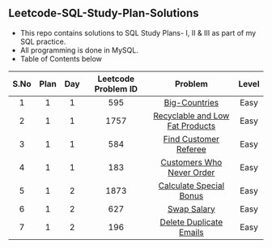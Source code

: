 ## Leetcode-SQL-Study-Plan-Solutions

- This repo contains solutions to SQL Study Plans- I, II & III as part of my SQL practice.
- All programming is done in MySQL.
- Table of Contents below

|S.No|Plan|Day|Leetcode Problem ID|Problem| Level |
|:--:|:--:|:-:|:-----------------:|:-----:|:-----:|
| 1  |1|1| 595  |          [Big-Countries](SQL-1/1-595-Big-Countries-Easy.sql)   | Easy  |
| 2  |1|1| 1757 |          [Recyclable and Low Fat Products](SQL-1/1-1757-Recyclable-and-Low-Fat-Products-Easy.sql)   | Easy  |
| 3  |1|1| 584  |          [Find Customer Referee](SQL-1/1-584-Find-Customer-Referee-Easy.sql)   | Easy  |
| 4  |1|1| 183  |          [Customers Who Never Order](SQL-1/1-183-Customers-Who-Never-Order-Easy.sql)   | Easy  |
| 5  |1|2| 1873 |          [Calculate Special Bonus](SQL-1/2-1873-Calculate-Special-Bonus-Easy.sql)   | Easy  |
| 6  |1|2| 627  |          [Swap Salary](SQL-1/2-627-Swap-Salary-Easy.sql)   | Easy  |
| 7  |1|2| 196  |          [Delete Duplicate Emails](SQL-1/2-196-Delete-Duplicate-Emails-Easy.sql)   | Easy  |
